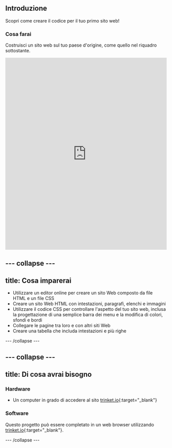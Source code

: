 ## Introduzione

Scopri come creare il codice per il tuo primo sito web!

### Cosa farai

Costruisci un sito web sul tuo paese d'origine, come quello nel riquadro sottostante.

<div class="scratch-preview">
  <iframe src="https://trinket.io/embed/html/2f907c5bad" width="100%" height="600" frameborder="0" marginwidth="0" marginheight="0" allowfullscreen></iframe>
</div>

--- collapse ---
---
title: Cosa imparerai
---

+ Utilizzare un editor online per creare un sito Web composto da file HTML e un file CSS
+ Creare un sito Web HTML con intestazioni, paragrafi, elenchi e immagini
+ Utilizzare il codice CSS per controllare l'aspetto del tuo sito web, inclusa la progettazione di una semplice barra dei menu e la modifica di colori, sfondi e bordi
+ Collegare le pagine tra loro e con altri siti Web
+ Creare una tabella che includa intestazioni e più righe

--- /collapse ---

--- collapse ---
---
title: Di cosa avrai bisogno
---

### Hardware

+ Un computer in grado di accedere al sito [trinket.io](https://trinket.io){:target="_blank"}

### Software

Questo progetto può essere completato in un web browser utilizzando [trinket.io](https://trinket.io){:target="_blank"}.

--- /collapse ---